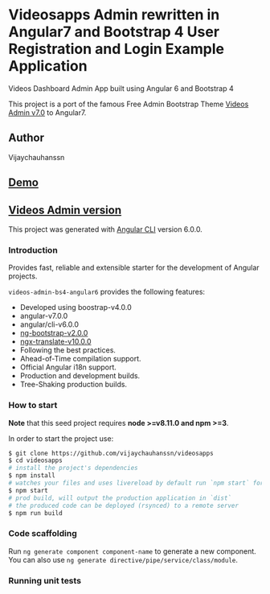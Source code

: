 # Videosapps Admin rewritten in Angular7 and Bootstrap 4 User Registration and Login Example Application

Videos  Dashboard Admin App built using Angular 6 and Bootstrap 4

This project is a port of the famous Free Admin Bootstrap Theme [Videos Admin v7.0](https://github.com/vijaychauhanssn/videosapps) to Angular7.

## Author
 Vijaychauhanssn
## [Demo](https://videosapps.herokuapp.com/)

## [Videos Admin  version](https://github.com/vijaychauhanssn/videosapps)

This project was generated with [Angular CLI](https://github.com/angular/angular-cli) version 6.0.0.

### Introduction

Provides fast, reliable and extensible starter for the development of Angular projects.

`videos-admin-bs4-angular6` provides the following features:

*   Developed using boostrap-v4.0.0
*   angular-v7.0.0
*   angular/cli-v6.0.0
*   [ng-bootstrap-v2.0.0](https://github.com/ng-bootstrap/)
*   [ngx-translate-v10.0.0](https://github.com/ngx-translate)
*   Following the best practices.
*   Ahead-of-Time compilation support.
*   Official Angular i18n support.
*   Production and development builds.
*   Tree-Shaking production builds.

### How to start

**Note** that this seed project requires **node >=v8.11.0 and npm >=3**.

In order to start the project use:

```bash
$ git clone https://github.com/vijaychauhanssn/videosapps
$ cd videosapps
# install the project's dependencies
$ npm install
# watches your files and uses livereload by default run `npm start` for a dev server. Navigate to `http://localhost:4200/`. The app will automatically reload if you change any of the source files.
$ npm start
# prod build, will output the production application in `dist`
# the produced code can be deployed (rsynced) to a remote server
$ npm run build
```

### Code scaffolding

Run `ng generate component component-name` to generate a new component. You can also use `ng generate directive/pipe/service/class/module`.

### Running unit tests

